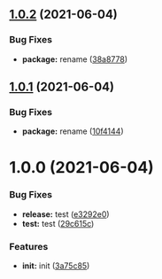## [1.0.2](https://github.com/LucianoChen/SR-Test/compare/v1.0.1...v1.0.2) (2021-06-04)


### Bug Fixes

* **package:** rename ([38a8778](https://github.com/LucianoChen/SR-Test/commit/38a87781fb32d46a2c06d77be6f7c697f47cefe0))

## [1.0.1](https://github.com/LucianoChen/SR-Test/compare/v1.0.0...v1.0.1) (2021-06-04)


### Bug Fixes

* **package:** rename ([10f4144](https://github.com/LucianoChen/SR-Test/commit/10f41447cd65d655deaba868b03997a0af8da1fb))

# 1.0.0 (2021-06-04)


### Bug Fixes

* **release:** test ([e3292e0](https://github.com/LucianoChen/SR-Test/commit/e3292e07e51be9e6923795fac9e5bd5d1e4fefa7))
* **test:** test ([29c615c](https://github.com/LucianoChen/SR-Test/commit/29c615c5eddaf84ec48f3e0e4243bedb132cbcb8))


### Features

* **init:** init ([3a75c85](https://github.com/LucianoChen/SR-Test/commit/3a75c8598d2a794dec201d372f0f0109f5d9e2cf))
